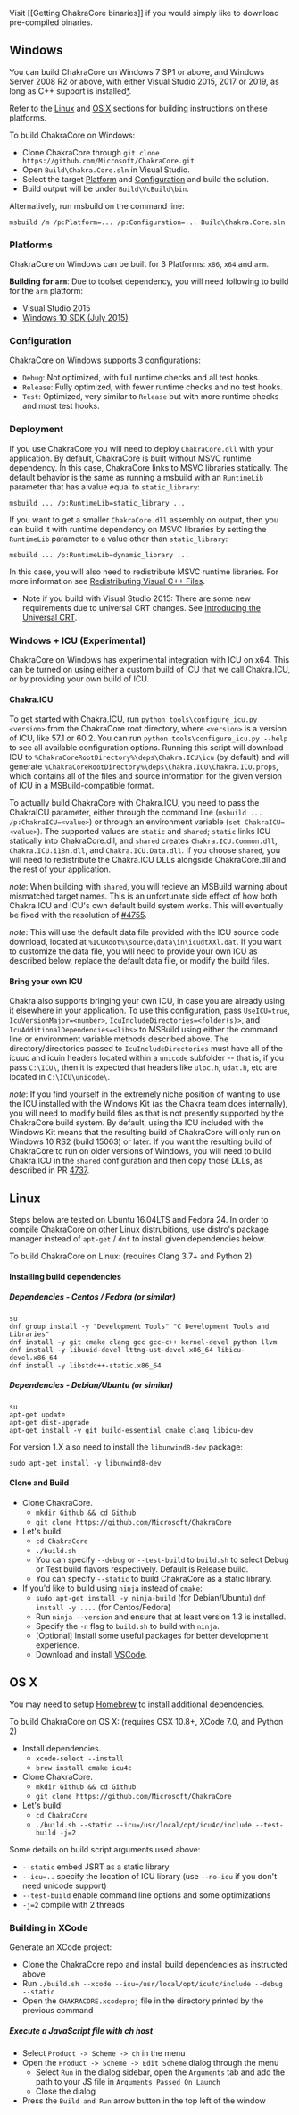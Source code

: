 Visit [[Getting ChakraCore binaries]] if you would simply like to download pre-compiled binaries.

## Windows ##

You can build ChakraCore on Windows 7 SP1 or above, and Windows Server 2008 R2
or above, with either Visual Studio 2015, 2017 or 2019, as long as C++ support is
installed[*](#build_for_arm).

Refer to the [Linux](#linux) and [OS X](#os-x) sections for building instructions on these platforms.

To build ChakraCore on Windows:

* Clone ChakraCore through ```git clone https://github.com/Microsoft/ChakraCore.git```
* Open ```Build\Chakra.Core.sln``` in Visual Studio.
* Select the target [Platform](#platform) and [Configuration](#configuration) and build the solution.
* Build output will be under ```Build\VcBuild\bin```.

Alternatively, run msbuild on the command line:
```
msbuild /m /p:Platform=... /p:Configuration=... Build\Chakra.Core.sln
```

### Platforms ###

ChakraCore on Windows can be built for 3 Platforms: ```x86```, ```x64``` and ```arm```.

<a name="build_for_arm">**Building for `arm`**:</a> Due to toolset dependency, you will need following to build for the `arm` platform:
* Visual Studio 2015
* [Windows 10 SDK (July 2015)](https://developer.microsoft.com/en-us/windows/downloads/sdk-archive)

### Configuration ###

ChakraCore on Windows supports 3 configurations:
* ```Debug```: Not optimized, with full runtime checks and all test hooks.
* ```Release```: Fully optimized, with fewer runtime checks and no test hooks.
* ```Test```: Optimized, very similar to ```Release``` but with more runtime checks and most test hooks.

### Deployment ###

If you use ChakraCore you will need to deploy ```ChakraCore.dll``` with your application. By default, ChakraCore is built without MSVC runtime dependency. In this case, ChakraCore links to MSVC libraries statically. The default behavior is the same as running a msbuild with an ```RuntimeLib``` parameter that has a value equal to ```static_library```:
```
msbuild ... /p:RuntimeLib=static_library ...
```

If you want to get a smaller ```ChakraCore.dll``` assembly on output, then you can build it with runtime dependency on MSVC libraries by setting the ```RuntimeLib``` parameter to a value other than ```static_library```:
```
msbuild ... /p:RuntimeLib=dynamic_library ...
```

In this case, you will also need to redistribute MSVC runtime libraries. For more information see [Redistributing Visual C++ Files](https://docs.microsoft.com/en-us/cpp/windows/redistributing-visual-cpp-files).
* Note if you build with Visual Studio 2015: There are some new requirements due to universal CRT changes. See [Introducing the Universal CRT](https://devblogs.microsoft.com/cppblog/introducing-the-universal-crt/).

### Windows + ICU (Experimental) ###

ChakraCore on Windows has experimental integration with ICU on x64. This can be turned on using either a custom build of ICU that we call Chakra.ICU, or by providing your own build of ICU.

#### Chakra.ICU ####

To get started with Chakra.ICU, run `python tools\configure_icu.py <version>` from the ChakraCore root directory, where `<version>` is a version of ICU, like 57.1 or 60.2. You can run `python tools\configure_icu.py --help` to see all available configuration options. Running this script will download ICU to `%ChakraCoreRootDirectory%\deps\Chakra.ICU\icu` (by default) and will generate `%ChakraCoreRootDirectory%\deps\Chakra.ICU\Chakra.ICU.props`, which contains all of the files and source information for the given version of ICU in a MSBuild-compatible format.

To actually build ChakraCore with Chakra.ICU, you need to pass the ChakraICU parameter, either through the command line (`msbuild ... /p:ChakraICU=<value>`) or through an environment variable (`set ChakraICU=<value>`). The supported values are `static` and `shared`; `static` links ICU statically into ChakraCore.dll, and `shared` creates `Chakra.ICU.Common.dll`, `Chakra.ICU.i18n.dll`, and `Chakra.ICU.Data.dll`. If you choose `shared`, you will need to redistribute the Chakra.ICU DLLs alongside ChakraCore.dll and the rest of your application.

_note_: When building with `shared`, you will recieve an MSBuild warning about mismatched target names. This is an unfortunate side effect of how both Chakra.ICU and ICU's own default build system works. This will eventually be fixed with the resolution of [#4755](https://github.com/Microsoft/ChakraCore/issues/4755).

_note_: This will use the default data file provided with the ICU source code download, located at `%ICURoot%\source\data\in\icudtXXl.dat`. If you want to customize the data file, you will need to provide your own ICU as described below, replace the default data file, or modify the build files.

#### Bring your own ICU ####

Chakra also supports bringing your own ICU, in case you are already using it elsewhere in your application. To use this configuration, pass `UseICU=true`, `IcuVersionMajor=<number>`, `IcuIncludeDirectories=<folder(s)>`, and `IcuAdditionalDependencies=<libs>` to MSBuild using either the command line or environment variable methods described above. The directory/directories passed to `IcuIncludeDirectories` must have all of the icuuc and icuin headers located within a `unicode` subfolder -- that is, if you pass `C:\ICU\`, then it is expected that headers like `uloc.h`, `udat.h`, etc are located in `C:\ICU\unicode\`.

_note_: If you find yourself in the extremely niche position of wanting to use the ICU installed with the Windows Kit (as the Chakra team does internally), you will need to modify build files as that is not presently supported by the ChakraCore build system. By default, using the ICU included with the Windows Kit means that the resulting build of ChakraCore will only run on Windows 10 RS2 (build 15063) or later. If you want the resulting build of ChakraCore to run on older versions of Windows, you will need to build Chakra.ICU in the `shared` configuration and then copy those DLLs, as described in PR [4737](https://github.com/Microsoft/ChakraCore/pull/4737).

## Linux ##

Steps below are tested on Ubuntu 16.04LTS and Fedora 24. In order to compile ChakraCore on other Linux distrubitions,
use distro's package manager instead of `apt-get` / `dnf` to install given dependencies below.

To build ChakraCore on Linux: (requires Clang 3.7+ and Python 2)

#### Installing build dependencies ####

##### Dependencies - Centos / Fedora (or similar) #####
```
su
dnf group install -y "Development Tools" "C Development Tools and Libraries"
dnf install -y git cmake clang gcc gcc-c++ kernel-devel python llvm
dnf install -y libuuid-devel lttng-ust-devel.x86_64 libicu-devel.x86_64
dnf install -y libstdc++-static.x86_64
```

##### Dependencies - Debian/Ubuntu (or similar) #####
```
su
apt-get update
apt-get dist-upgrade
apt-get install -y git build-essential cmake clang libicu-dev
```
For version 1.X also need to install the `libunwind8-dev` package:
```
sudo apt-get install -y libunwind8-dev
```

#### Clone and Build ####
* Clone ChakraCore.
	* ```mkdir Github && cd Github```
	* ```git clone https://github.com/Microsoft/ChakraCore```
* Let's build!
	* ```cd ChakraCore```
	* ```./build.sh```
	* You can specify `--debug` or `--test-build` to `build.sh` to select Debug or Test build flavors respectively. Default is Release build.
	* You can specify `--static` to build ChakraCore as a static library.
* If you'd like to build using `ninja` instead of `cmake`:
	* ```sudo apt-get install -y ninja-build``` (for Debian/Ubuntu) ```dnf install -y ....``` (for Centos/Fedora)
	* Run `ninja --version` and ensure that at least version 1.3 is installed.
	* Specify the `-n` flag to `build.sh` to build with `ninja`.
   * [Optional] Install some useful packages for better development experience.
	* Download and install [VSCode](https://code.visualstudio.com/Docs/editor/setup#_linux).

## OS X ##

You may need to setup [Homebrew](http://brew.sh/) to install additional dependencies.

To build ChakraCore on OS X: (requires OSX 10.8+, XCode 7.0, and Python 2)

* Install dependencies.
	* ```xcode-select --install```
	* ```brew install cmake icu4c```
* Clone ChakraCore.
	* ```mkdir Github && cd Github```
	* ```git clone https://github.com/Microsoft/ChakraCore```
* Let's build!
	* ```cd ChakraCore```
	* ```./build.sh --static --icu=/usr/local/opt/icu4c/include --test-build -j=2```

Some details on build script arguments used above:

* ```--static``` embed JSRT as a static library
* ```--icu=..``` specify the location of ICU library (use `--no-icu` if you don't need unicode support)
* ```--test-build``` enable command line options and some optimizations
* ```-j=2``` compile with 2 threads

### Building in XCode ###

Generate an XCode project:
* Clone the ChakraCore repo and install build dependencies as instructed above
* Run ```./build.sh --xcode --icu=/usr/local/opt/icu4c/include --debug --static```
* Open the `CHAKRACORE.xcodeproj` file in the directory printed by the previous command

##### Execute a JavaScript file with ch host #####

* Select `Product -> Scheme -> ch` in the menu
* Open the  `Product -> Scheme -> Edit Scheme` dialog through the menu
	* Select `Run` in the dialog sidebar, open the `Arguments` tab and add the path to your JS file in `Arguments Passed On Launch`
	* Close the dialog
* Press the `Build and Run` arrow button in the top left of the window
